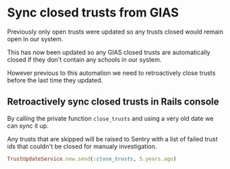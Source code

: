 # Sync closed trusts from GIAS

Previously only open trusts were updated so any trusts closed would remain open in our system.

This has now been updated so any GIAS closed trusts are automatically closed if they don't contain any schools in our system.

However previous to this automation we need to retroactively close trusts before the last time they updated.

## Retroactively sync closed trusts in Rails console

By calling the private function `close_trusts` and using a very old date we can sync it up.

Any trusts that are skipped will be raised to Sentry with a list of failed trust ids that couldn't be closed for manualy investigation.

```ruby
TrustUpdateService.new.send(:close_trusts, 5.years.ago)
```
